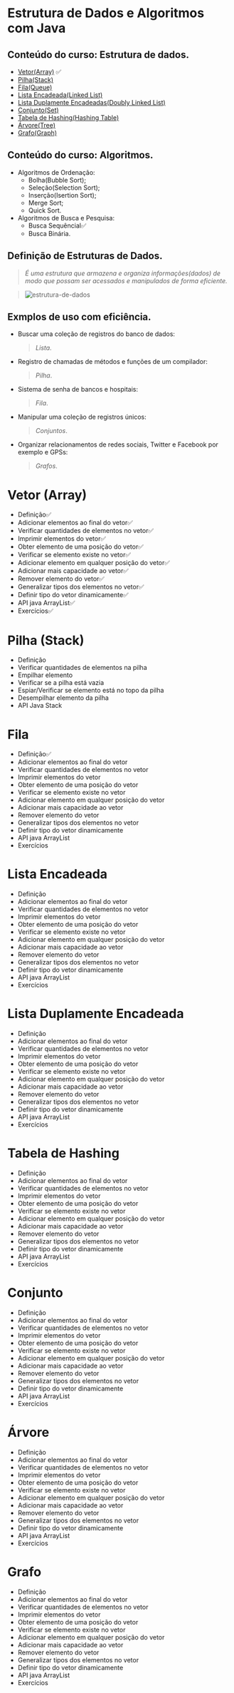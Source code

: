 # **Estrutura de Dados e Algoritmos com Java**
## Conteúdo do curso: Estrutura de dados.
- [Vetor(Array)][vetor] ✅
- [Pilha(Stack)][pilha]
- [Fila(Queue)][fila]
- [Lista Encadeada(Linked List)][lista-encadeada]
- [Lista Duplamente Encadeadas(Doubly Linked List)][lista-duplamente-encadeada]
- [Conjunto(Set)][conjunto]
- [Tabela de Hashing(Hashing Table)][tabela-de-hashing]
- [Árvore(Tree)][arvore]
- [Grafo(Graph)][grafo]
 
## Conteúdo do curso: Algoritmos.
- Algoritmos de Ordenação:
  - Bolha(Bubble Sort);
  - Seleção(Selection Sort);
  - Inserção(Isertion Sort);
  - Merge Sort;
  - Quick Sort.
- Algoritmos de Busca e Pesquisa:
  - Busca Sequêncial✅
  - Busca Binária.
 
## Definição de Estruturas de Dados.
>_É uma estrutura que armazena e organiza informações(dados) de modo que possam ser acessados e manipulados de forma eficiente._

>![estrutura-de-dados](https://user-images.githubusercontent.com/39224574/198697617-33073dc9-c19b-498b-a996-9ee19afa7d90.png)

## Exmplos de uso com eficiência. 
- Buscar uma coleção de registros do banco de dados:
  >_Lista_.
- Registro de chamadas de métodos e funções de um compilador:
  >_Pilha_.
- Sistema de senha de bancos e hospitais:
  >_Fila_.
- Manipular uma coleção de registros únicos:
  >_Conjuntos_.
- Organizar relacionamentos de redes sociais, Twitter e Facebook por exemplo e GPSs:
  >_Grafos_.

# Vetor (Array)
- Definição✅
- Adicionar elementos ao final do vetor✅
- Verificar quantidades de elementos no vetor✅
- Imprimir elementos do vetor✅
- Obter elemento de uma posição do vetor✅
- Verificar se elemento existe no vetor✅
- Adicionar elemento em qualquer posição do vetor✅
- Adicionar mais capacidade ao vetor✅
- Remover elemento do vetor✅
- Generalizar tipos dos elementos no vetor✅
- Definir tipo do vetor dinamicamente✅
- API java ArrayList✅
- Exercícios✅

# Pilha (Stack)
- Definição
- Verificar quantidades de elementos na pilha
- Empilhar elemento
- Verificar se a pilha está vazia
- Espiar/Verificar se elemento está no topo da pilha
- Desempilhar elemento da pilha
- API Java Stack

# Fila
- Definição✅
- Adicionar elementos ao final do vetor
- Verificar quantidades de elementos no vetor
- Imprimir elementos do vetor
- Obter elemento de uma posição do vetor
- Verificar se elemento existe no vetor
- Adicionar elemento em qualquer posição do vetor
- Adicionar mais capacidade ao vetor
- Remover elemento do vetor
- Generalizar tipos dos elementos no vetor
- Definir tipo do vetor dinamicamente
- API java ArrayList
- Exercícios

# Lista Encadeada
- Definição
- Adicionar elementos ao final do vetor
- Verificar quantidades de elementos no vetor
- Imprimir elementos do vetor
- Obter elemento de uma posição do vetor
- Verificar se elemento existe no vetor
- Adicionar elemento em qualquer posição do vetor
- Adicionar mais capacidade ao vetor
- Remover elemento do vetor
- Generalizar tipos dos elementos no vetor
- Definir tipo do vetor dinamicamente
- API java ArrayList
- Exercícios

# Lista Duplamente Encadeada
- Definição
- Adicionar elementos ao final do vetor
- Verificar quantidades de elementos no vetor
- Imprimir elementos do vetor
- Obter elemento de uma posição do vetor
- Verificar se elemento existe no vetor
- Adicionar elemento em qualquer posição do vetor
- Adicionar mais capacidade ao vetor
- Remover elemento do vetor
- Generalizar tipos dos elementos no vetor
- Definir tipo do vetor dinamicamente
- API java ArrayList
- Exercícios

# Tabela de Hashing
- Definição
- Adicionar elementos ao final do vetor
- Verificar quantidades de elementos no vetor
- Imprimir elementos do vetor
- Obter elemento de uma posição do vetor
- Verificar se elemento existe no vetor
- Adicionar elemento em qualquer posição do vetor
- Adicionar mais capacidade ao vetor
- Remover elemento do vetor
- Generalizar tipos dos elementos no vetor
- Definir tipo do vetor dinamicamente
- API java ArrayList
- Exercícios

# Conjunto
- Definição
- Adicionar elementos ao final do vetor
- Verificar quantidades de elementos no vetor
- Imprimir elementos do vetor
- Obter elemento de uma posição do vetor
- Verificar se elemento existe no vetor
- Adicionar elemento em qualquer posição do vetor
- Adicionar mais capacidade ao vetor
- Remover elemento do vetor
- Generalizar tipos dos elementos no vetor
- Definir tipo do vetor dinamicamente
- API java ArrayList
- Exercícios

# Árvore
- Definição
- Adicionar elementos ao final do vetor
- Verificar quantidades de elementos no vetor
- Imprimir elementos do vetor
- Obter elemento de uma posição do vetor
- Verificar se elemento existe no vetor
- Adicionar elemento em qualquer posição do vetor
- Adicionar mais capacidade ao vetor
- Remover elemento do vetor
- Generalizar tipos dos elementos no vetor
- Definir tipo do vetor dinamicamente
- API java ArrayList
- Exercícios

# Grafo
- Definição
- Adicionar elementos ao final do vetor
- Verificar quantidades de elementos no vetor
- Imprimir elementos do vetor
- Obter elemento de uma posição do vetor
- Verificar se elemento existe no vetor
- Adicionar elemento em qualquer posição do vetor
- Adicionar mais capacidade ao vetor
- Remover elemento do vetor
- Generalizar tipos dos elementos no vetor
- Definir tipo do vetor dinamicamente
- API java ArrayList
- Exercícios

[vetor]: #vetor
"Lista de objetivos realizados com Vetor(Array)"
[pilha]: #pilha
"Lista de objetivos realizados com Pilha(Stack)"
[fila]: #fila
"Lista de objetivos realizados com Fila(Queue)"
[lista-encadeada]: #lista-encadeada
"Lista de objetivos realizados com Lista Encadeada(Linked List)"
[lista-duplamente-encadeada]: #lista-duplamente-encadeada
"Lista de objetivos realizados com Lista Duplamente Encadeada(Doubly-Linked List)"
[tabela-de-hashing]: #tabela-de-hashing
"Lista de objetivos realizados com Tabela Hashing(Hashing Table)"
[conjunto]: #conjunto
"Lista de objetivos realizados com Conjunto(Set)"
[arvore]: #árvore
"Lista de objetivos realizados com Árvore(Tree)"
[grafo]: #grafo
"Lista de objetivos realizados com Grafo(Graph)"
